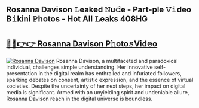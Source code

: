 ## Rosanna Davison 𝙻eaked 𝙽u𝚍e - Part-ple 𝚅𝚒deo B𝚒kini 𝙿hotos - Hot All 𝙻eaks 408HG

# <h2><a href="http://ld21wq.urlbe.top/?page=Rosanna+Davison">🔗🔗👉👉 Rosanna Davison P𝚑oto𝚜Vid𝚎o</a></h2>

[![Rosanna Davison](https://i.imgur.com/eBuTRDB.gif)](http://ld21wq.urlbe.top/?page=Rosanna+Davison)
Rosanna Davison, a multifaceted and paradoxical individual, challenges simple understanding. Her innovative self-presentation in the digital realm has enthralled and infuriated followers, sparking debates on consent, artistic expression, and the essence of virtual societies. Despite the uncertainty of her next steps, her impact on digital media is significant. Armed with an unyielding spirit and undeniable allure, Rosanna Davison reach in the digital universe is boundless.

